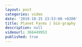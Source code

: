 ```yaml
---
layout: post
categories: video
date: '2019-10-15 23:53:00 +0200'
title: Planet Farms | biò·graphy
description: null
videourl: 366449953
published: true
---
```

